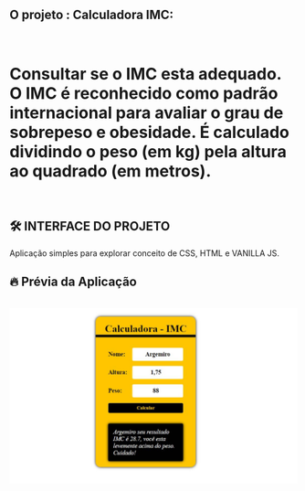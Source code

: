 ## O projeto : Calculadora IMC:
<br>

# Consultar se o IMC esta adequado.<br>O IMC é reconhecido como padrão internacional para avaliar o grau de sobrepeso e obesidade. É calculado dividindo o peso (em kg) pela altura ao quadrado (em metros).

<br>

## 🛠️ INTERFACE DO PROJETO


Aplicação simples para explorar conceito de CSS, HTML e VANILLA JS.

## :fire: Prévia da Aplicação
<br>

<div align="center">
    <img src="https://github.com/Zacouteguy/Calculadora-IMC/blob/main/calc.JPG" width="800px"</img> 
 
</div>
